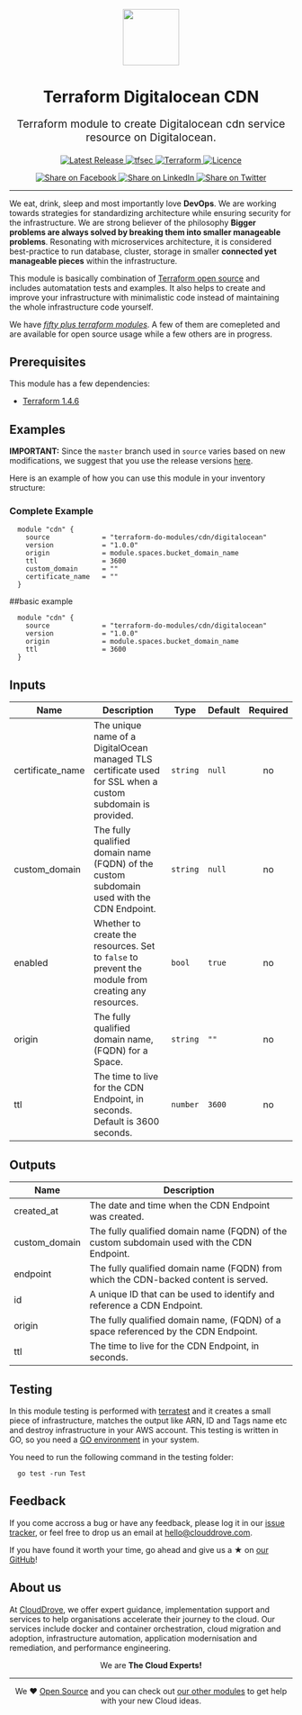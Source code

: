 <!-- This file was automatically generated by the `geine`. Make all changes to `README.yaml` and run `make readme` to rebuild this file. -->

<p align="center"> <img src="https://user-images.githubusercontent.com/50652676/62349836-882fef80-b51e-11e9-99e3-7b974309c7e3.png" width="100" height="100"></p>


<h1 align="center">
    Terraform Digitalocean CDN
</h1>

<p align="center" style="font-size: 1.2rem;"> 
    Terraform module to create Digitalocean cdn service resource on Digitalocean.
     </p>

<p align="center">

<a href="https://github.com/terraform-do-modules/terraform-digitalocean-cdn/releases/latest">
  <img src="https://img.shields.io/github/release/terraform-do-modules/terraform-digitalocean-cdn.svg" alt="Latest Release">
</a>
<a href="https://github.com/terraform-do-modules/terraform-digitalocean-cdn/actions/workflows/tfsec.yml">
  <img src="https://github.com/terraform-do-modules/terraform-digitalocean-cdn/actions/workflows/tfsec.yml/badge.svg" alt="tfsec">
</a>
<a href="https://www.terraform.io">
  <img src="https://img.shields.io/badge/Terraform-v1.4.6-green" alt="Terraform">
</a>
<a href="LICENSE.md">
  <img src="https://img.shields.io/badge/License-APACHE-blue.svg" alt="Licence">
</a>


</p>
<p align="center">

<a href='https://facebook.com/sharer/sharer.php?u=https://github.com/terraform-do-modules/terraform-digitalocean-cdn'>
  <img title="Share on Facebook" src="https://user-images.githubusercontent.com/50652676/62817743-4f64cb80-bb59-11e9-90c7-b057252ded50.png" />
</a>
<a href='https://www.linkedin.com/shareArticle?mini=true&title=Terraform+Digitalocean+CDN&url=https://github.com/terraform-do-modules/terraform-digitalocean-cdn'>
  <img title="Share on LinkedIn" src="https://user-images.githubusercontent.com/50652676/62817742-4e339e80-bb59-11e9-87b9-a1f68cae1049.png" />
</a>
<a href='https://twitter.com/intent/tweet/?text=Terraform+Digitalocean+CDN&url=https://github.com/terraform-do-modules/terraform-digitalocean-cdn'>
  <img title="Share on Twitter" src="https://user-images.githubusercontent.com/50652676/62817740-4c69db00-bb59-11e9-8a79-3580fbbf6d5c.png" />
</a>

</p>
<hr>


We eat, drink, sleep and most importantly love **DevOps**. We are working towards strategies for standardizing architecture while ensuring security for the infrastructure. We are strong believer of the philosophy <b>Bigger problems are always solved by breaking them into smaller manageable problems</b>. Resonating with microservices architecture, it is considered best-practice to run database, cluster, storage in smaller <b>connected yet manageable pieces</b> within the infrastructure. 

This module is basically combination of [Terraform open source](https://www.terraform.io/) and includes automatation tests and examples. It also helps to create and improve your infrastructure with minimalistic code instead of maintaining the whole infrastructure code yourself.

We have [*fifty plus terraform modules*][terraform_modules]. A few of them are comepleted and are available for open source usage while a few others are in progress.




## Prerequisites

This module has a few dependencies: 
- [Terraform 1.4.6](https://learn.hashicorp.com/terraform/getting-started/install.html)







## Examples


**IMPORTANT:** Since the `master` branch used in `source` varies based on new modifications, we suggest that you use the release versions [here](https://github.com/terraform-do-modules/terraform-digitalocean-cdn/releases).


Here is an example of how you can use this module in your inventory structure:
### Complete Example
```hcl
  module "cdn" {
    source             = "terraform-do-modules/cdn/digitalocean"
    version            = "1.0.0"
    origin             = module.spaces.bucket_domain_name
    ttl                = 3600
    custom_domain      = ""
    certificate_name   = ""
  }
```
##basic example
```hcl
  module "cdn" {
    source             = "terraform-do-modules/cdn/digitalocean"
    version            = "1.0.0"
    origin             = module.spaces.bucket_domain_name
    ttl                = 3600
  }
```






## Inputs

| Name | Description | Type | Default | Required |
|------|-------------|------|---------|:--------:|
| certificate\_name | The unique name of a DigitalOcean managed TLS certificate used for SSL when a custom subdomain is provided. | `string` | `null` | no |
| custom\_domain | The fully qualified domain name (FQDN) of the custom subdomain used with the CDN Endpoint. | `string` | `null` | no |
| enabled | Whether to create the resources. Set to `false` to prevent the module from creating any resources. | `bool` | `true` | no |
| origin | The fully qualified domain name, (FQDN) for a Space. | `string` | `""` | no |
| ttl | The time to live for the CDN Endpoint, in seconds. Default is 3600 seconds. | `number` | `3600` | no |

## Outputs

| Name | Description |
|------|-------------|
| created\_at | The date and time when the CDN Endpoint was created. |
| custom\_domain | The fully qualified domain name (FQDN) of the custom subdomain used with the CDN Endpoint. |
| endpoint | The fully qualified domain name (FQDN) from which the CDN-backed content is served. |
| id | A unique ID that can be used to identify and reference a CDN Endpoint. |
| origin | The fully qualified domain name, (FQDN) of a space referenced by the CDN Endpoint. |
| ttl | The time to live for the CDN Endpoint, in seconds. |




## Testing
In this module testing is performed with [terratest](https://github.com/gruntwork-io/terratest) and it creates a small piece of infrastructure, matches the output like ARN, ID and Tags name etc and destroy infrastructure in your AWS account. This testing is written in GO, so you need a [GO environment](https://golang.org/doc/install) in your system. 

You need to run the following command in the testing folder:
```hcl
  go test -run Test
```



## Feedback 
If you come accross a bug or have any feedback, please log it in our [issue tracker](https://github.com/terraform-do-modules/terraform-digitalocean-cdn/issues), or feel free to drop us an email at [hello@clouddrove.com](mailto:hello@clouddrove.com).

If you have found it worth your time, go ahead and give us a ★ on [our GitHub](https://github.com/terraform-do-modules/terraform-digitalocean-cdn)!

## About us

At [CloudDrove][website], we offer expert guidance, implementation support and services to help organisations accelerate their journey to the cloud. Our services include docker and container orchestration, cloud migration and adoption, infrastructure automation, application modernisation and remediation, and performance engineering.

<p align="center">We are <b> The Cloud Experts!</b></p>
<hr />
<p align="center">We ❤️  <a href="https://github.com/clouddrove">Open Source</a> and you can check out <a href="https://github.com/clouddrove">our other modules</a> to get help with your new Cloud ideas.</p>

  [website]: https://clouddrove.com
  [github]: https://github.com/clouddrove
  [linkedin]: https://cpco.io/linkedin
  [twitter]: https://twitter.com/clouddrove/
  [email]: https://clouddrove.com/contact-us.html
  [terraform_modules]: https://github.com/clouddrove?utf8=%E2%9C%93&q=terraform-&type=&language=
